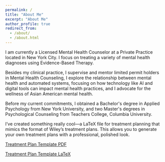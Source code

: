 ```yaml
---
permalink: /
title: "About Me"
excerpt: "About Me"
author_profile: true
redirect_from: 
  - /about/
  - /about.html
---
```


I am currently a Licensed Mental Health Counselor at a Private Practice located in New York City. I focus on treating a variety of mental health diagnoses using Evidence-Based Therapy. 

Besides my clinical practice, I supervise and mentor limited permit holders in Mental Health Counseling, I explore the relationship between mental health and automated systems, focusing on how technology like AI and digital tools can impact mental health practices, and I advocate for the wellness of Asian American mental health.

Before my current commitments, I obtained a Bachelor's degree in Applied Psychology from New York University, and two Master's degrees in Psychological Counseling from Teachers College, Columbia University. 

I’ve created something really cool—a LaTeX file for treatment planning that mimics the format of Wiley’s treatment plans. This allows you to generate your own treatment plans with a professional, polished look.

[Treatment Plan Template PDF](http://hs3055.github.io/files/Treatment_Plan_Template.pdf)

[Treatment Plan Template LaTeX](http://hs3055.github.io/files/main(1).tex)







